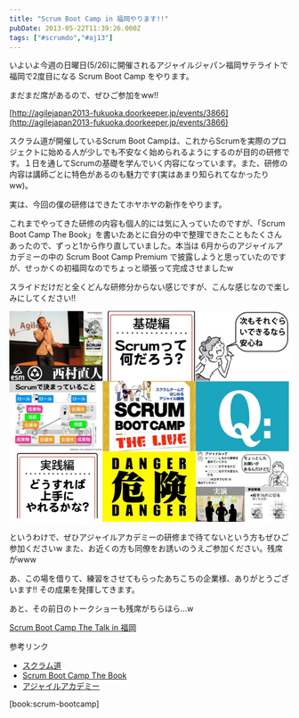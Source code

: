```yaml
---
title: "Scrum Boot Camp in 福岡やります!!"
pubDate: 2013-05-22T11:39:26.000Z
tags: ["#scrumdo","#aj13"]
---
```


いよいよ今週の日曜日(5/26)に開催されるアジャイルジャパン福岡サテライトで福岡で2度目になる Scrum Boot Camp をやります。

まだまだ席があるので、ぜひご参加をww!!

[http://agilejapan2013-fukuoka.doorkeeper.jp/events/3866](http://agilejapan2013-fukuoka.doorkeeper.jp/events/3866)

スクラム道が開催しているScrum Boot Campは、これからScrumを実際のプロジェクトに始める人が少しでも不安なく始められるようにするのが目的の研修です。１日を通してScrumの基礎を学んでいく内容になっています。また、研修の内容は講師ごとに特色があるのも魅力です(実はあまり知られてなかったりww)。

実は、今回の僕の研修はできたてホヤホヤの新作をやります。

これまでやってきた研修の内容も個人的には気に入っていたのですが、「Scrum Boot Camp The Book」を書いたあとに自分の中で整理できたこともたくさんあったので、ずっと1から作り直していました。本当は 6月からのアジャイルアカデミーの中の Scrum Boot Camp Premium で披露しようと思っていたのですが、せっかくの初福岡なのでちょっと頑張って完成させましたw

スライドだけだと全くどんな研修分からない感じですが、こんな感じなので楽しみにしてください!!

![f:id:nawoto:20130522203105j:image:w640](/images/backtrace/2013/05/22/20130522203105.webp)

というわけで、ぜひアジャイルアカデミーの研修まで待てないという方もぜひご参加くださいw また、お近くの方も同僚をお誘いのうえご参加ください。残席がwww

あ、この場を借りて、練習をさせてもらったあちこちの企業様、ありがとうございます!! その成果を発揮してきます。

あと、その前日のトークショーも残席がちらほら...w

[Scrum Boot Camp The Talk in 福岡](http://connpass.com/event/2363/)

参考リンク

- [スクラム道](https://www.facebook.com/TaoOfScrum)
- [Scrum Boot Camp The Book](https://www.facebook.com/ScrumBootCampTheBook)
- [アジャイルアカデミー](https://www.facebook.com/AgileAcademy.jp)


[book:scrum-bootcamp]
